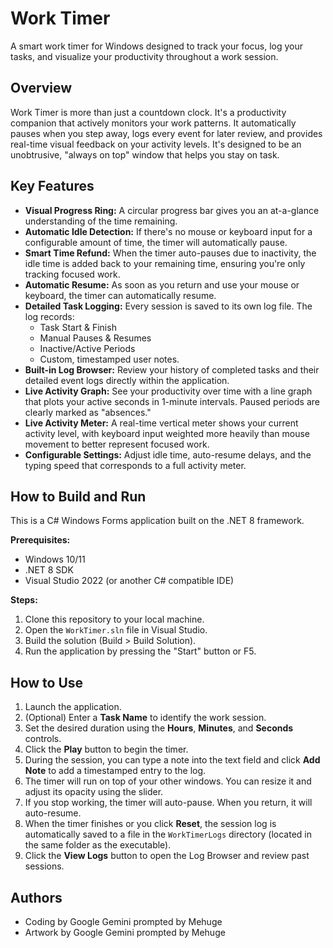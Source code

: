 # Work Timer

A smart work timer for Windows designed to track your focus, log your tasks, and visualize your productivity throughout a work session.

## Overview

Work Timer is more than just a countdown clock. It's a productivity companion that actively monitors your work patterns. It automatically pauses when you step away, logs every event for later review, and provides real-time visual feedback on your activity levels. It's designed to be an unobtrusive, "always on top" window that helps you stay on task.

## Key Features

* **Visual Progress Ring:** A circular progress bar gives you an at-a-glance understanding of the time remaining.
* **Automatic Idle Detection:** If there's no mouse or keyboard input for a configurable amount of time, the timer will automatically pause.
* **Smart Time Refund:** When the timer auto-pauses due to inactivity, the idle time is added back to your remaining time, ensuring you're only tracking focused work.
* **Automatic Resume:** As soon as you return and use your mouse or keyboard, the timer can automatically resume.
* **Detailed Task Logging:** Every session is saved to its own log file. The log records:
    * Task Start & Finish
    * Manual Pauses & Resumes
    * Inactive/Active Periods
    * Custom, timestamped user notes.
* **Built-in Log Browser:** Review your history of completed tasks and their detailed event logs directly within the application.
* **Live Activity Graph:** See your productivity over time with a line graph that plots your active seconds in 1-minute intervals. Paused periods are clearly marked as "absences."
* **Live Activity Meter:** A real-time vertical meter shows your current activity level, with keyboard input weighted more heavily than mouse movement to better represent focused work.
* **Configurable Settings:** Adjust idle time, auto-resume delays, and the typing speed that corresponds to a full activity meter.

## How to Build and Run

This is a C# Windows Forms application built on the .NET 8 framework.

**Prerequisites:**
* Windows 10/11
* .NET 8 SDK
* Visual Studio 2022 (or another C# compatible IDE)

**Steps:**
1.  Clone this repository to your local machine.
2.  Open the `WorkTimer.sln` file in Visual Studio.
3.  Build the solution (Build > Build Solution).
4.  Run the application by pressing the "Start" button or F5.

## How to Use

1.  Launch the application.
2.  (Optional) Enter a **Task Name** to identify the work session.
3.  Set the desired duration using the **Hours**, **Minutes**, and **Seconds** controls.
4.  Click the **Play** button to begin the timer.
5.  During the session, you can type a note into the text field and click **Add Note** to add a timestamped entry to the log.
6.  The timer will run on top of your other windows. You can resize it and adjust its opacity using the slider.
7.  If you stop working, the timer will auto-pause. When you return, it will auto-resume.
8.  When the timer finishes or you click **Reset**, the session log is automatically saved to a file in the `WorkTimerLogs` directory (located in the same folder as the executable).
9.  Click the **View Logs** button to open the Log Browser and review past sessions.

## Authors
* Coding by Google Gemini prompted by Mehuge
* Artwork by Google Gemini prompted by Mehuge
